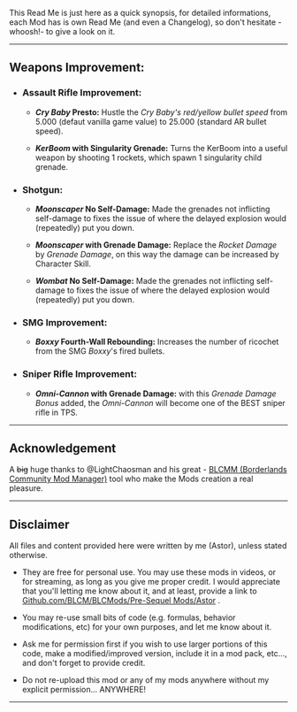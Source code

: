 This Read Me is just here as a quick synopsis, for detailed informations, each Mod has is own Read Me (and even a Changelog), so don't hesitate -whoosh!- to give a look on it.

* * * * *

## Weapons Improvement:

- ### Assault Rifle Improvement:

  - __*Cry Baby* Presto:__ Hustle the *Cry Baby's red/yellow bullet speed* from 5.000 (defaut vanilla game value) to 25.000 (standard AR bullet speed).

  - __*KerBoom* with Singularity Grenade:__ Turns the KerBoom into a useful weapon by shooting 1 rockets, which spawn 1 singularity child grenade.

- ### Shotgun:
 
  - __*Moonscaper* No Self-Damage:__ Made the grenades not inflicting self-damage to fixes the issue of where the delayed explosion would (repeatedly) put you down.
  
  - __*Moonscaper* with Grenade Damage:__ Replace the *Rocket Damage* by *Grenade Damage*, on this way the damage can be increased by Character Skill.

  - __*Wombat* No Self-Damage:__ Made the grenades not inflicting self-damage to fixes the issue of where the delayed explosion would (repeatedly) put you down.

- ### SMG Improvement:

  - __*Boxxy* Fourth-Wall Rebounding:__ Increases the number of ricochet from the SMG *Boxxy*'s fired bullets.

- ### Sniper Rifle Improvement:

  - __*Omni-Cannon* with Grenade Damage:__ with this *Grenade Damage Bonus* added, the *Omni-Cannon* will become one of the BEST sniper rifle in TPS. 

* * * * *
 
## Acknowledgement

A ~~big~~ huge thanks to @LightChaosman and his great - [BLCMM (Borderlands Community Mod Manager)](https://github.com/BLCM/BLCMods/wiki/Borderlands-Community-Mod-Manager) tool who make the Mods creation a real pleasure. 

* * * * *
 
## Disclaimer

All files and content provided here were written by me (Astor), unless stated otherwise.

- They are free for personal use. You may use these mods in videos, or for streaming, as long as you give me proper credit. I would appreciate that you'll letting me know about it, and at least, provide a link to [Github.com/BLCM/BLCMods/Pre-Sequel Mods/Astor](https://github.com/BLCM/BLCMods/tree/master/Pre%20Sequel%20Mods/Astor) .

- You may re-use small bits of code (e.g. formulas, behavior modifications, etc) for your own purposes, and let me know about it. 

- Ask me for permission first if you wish to use larger portions of this code, make a modified/improved version, include it in a mod pack, etc..., and don't forget to provide credit.

- Do not re-upload this mod or any of my mods anywhere without my explicit permission... ANYWHERE!

* * * * *
